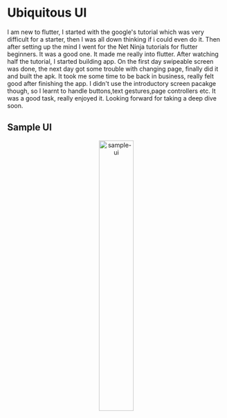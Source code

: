 # Ubiquitous UI

I am new  to flutter, I started with the google's tutorial which was very difficult for a starter, then I was all down thinking if i could even do it. Then after setting up the mind I went for the Net Ninja tutorials for flutter beginners. It was a good one. It made me really into flutter. After watching half the tutorial, I started building app. On the first day swipeable screen was done, the next day got some trouble with changing page, finally did it and built the apk.  It took me some time to be back in business, really felt good after finishing the app. I didn't use the introductory screen pacakge though, so I learnt to handle buttons,text gestures,page controllers etc. It was a good task, really enjoyed it. Looking forward for taking a deep dive soon.

## Sample UI

<p align="center"><img src="./Demo_UI.gif" alt="sample-ui" width="40%"/></a></p>
